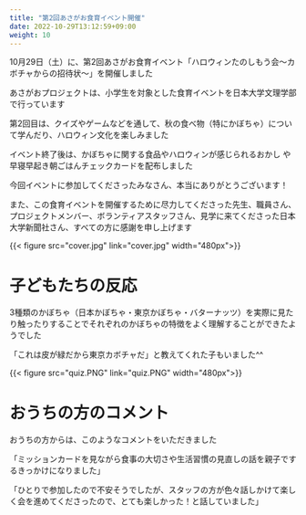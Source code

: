```yaml
---
title: "第2回あさがお食育イベント開催"
date: 2022-10-29T13:12:59+09:00
weight: 10
---
```

10月29日（土）に、第2回あさがお食育イベント「ハロウィンたのしもう会〜カボチャからの招待状〜」を開催しました
<!--more-->

あさがおプロジェクトは、小学生を対象とした食育イベントを日本大学文理学部で行っています

第2回目は、クイズやゲームなどを通して、秋の食べ物（特にかぼちゃ）について学んだり、ハロウィン文化を楽しみました

イベント終了後は、かぼちゃに関する食品やハロウィンが感じられるおかし や 早寝早起き朝ごはんチェックカードを配布しました

今回イベントに参加してくださったみなさん、本当にありがとうございます！

また、この食育イベントを開催するために尽力してくださった先生、職員さん、プロジェクトメンバー、ボランティアスタッフさん、見学に来てくださった日本大学新聞社さん、すべての方に感謝を申し上げます

{{< figure src="cover.jpg" link="cover.jpg" width="480px">}}

# 子どもたちの反応

3種類のかぼちゃ（日本かぼちゃ・東京かぼちゃ・バターナッツ）を実際に見たり触ったりすることでそれぞれのかぼちゃの特徴をよく理解することができたようでした

「これは皮が緑だから東京カボチャだ」と教えてくれた子もいました^^

{{< figure src="quiz.PNG" link="quiz.PNG" width="480px">}}

# おうちの方のコメント

おうちの方からは、このようなコメントをいただきました

「ミッションカードを見ながら食事の大切さや生活習慣の見直しの話を親子でするきっかけになりました」

「ひとりで参加したので不安そうでしたが、スタッフの方が色々話しかけて楽しく会を進めてくださったので、とても楽しかった！と話していました」

